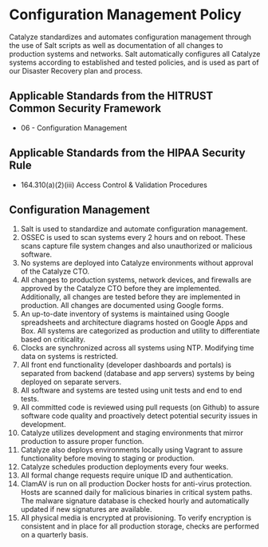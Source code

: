 # Configuration Management Policy

Catalyze standardizes and automates configuration management through the use of Salt scripts as well as documentation of all changes to production systems and networks. Salt automatically configures all Catalyze systems according to established and tested policies, and is used as part of our Disaster Recovery plan and process.

## Applicable Standards from the HITRUST Common Security Framework

* 06 - Configuration Management

## Applicable Standards from the HIPAA Security Rule

* 164.310(a)(2)(iii) Access Control & Validation Procedures

## Configuration Management

1. Salt is used to standardize and automate configuration management.
2. OSSEC is used to scan systems every 2 hours and on reboot. These scans capture file system changes and also unauthorized or malicious software.
3. No systems are deployed into Catalyze environments without approval of the Catalyze CTO.
4. All changes to production systems, network devices, and firewalls are approved by the Catalyze CTO before they are implemented. Additionally, all changes are tested before they are implemented in production. All changes are documented using Google forms.
5. An up-to-date inventory of systems is maintained using Google spreadsheets and architecture diagrams hosted on Google Apps and Box. All systems are categorized as production and utility to differentiate based on criticality.
6. Clocks are synchronized across all systems using NTP. Modifying time data on systems is restricted.
7. All front end functionality (developer dashboards and portals) is separated from backend (database and app servers) systems by being deployed on separate servers.
8. All software and systems are tested using unit tests and end to end tests.
9. All committed code is reviewed using pull requests (on Github) to assure software code quality and proactively detect potential security issues in development.
10. Catalyze utilizes development and staging environments that mirror production to assure proper function.
11. Catalyze also deploys environments locally using Vagrant to assure functionality before moving to staging or production.
12. Catalyze schedules production deployments every four weeks.
13. All formal change requests require unique ID and authentication.
14. ClamAV is run on all production Docker hosts for anti-virus protection. Hosts are scanned daily for malicious binaries in critical system paths. The malware signature database is checked hourly and automatically updated if new signatures are available.
15. All physical media is encrypted at provisioning. To verify encryption is consistent and in place for all production storage, checks are performed on a quarterly basis.
